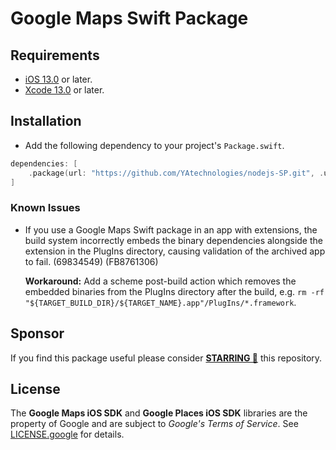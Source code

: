 # Google Maps Swift Package

## Requirements
* [iOS 13.0](https://wikipedia.org/wiki/IOS_13) or later.
* [Xcode 13.0](https://developer.apple.com/xcode) or later.

## Installation
- Add the following dependency to your project's `Package.swift`.

```swift
dependencies: [
    .package(url: "https://github.com/YAtechnologies/nodejs-SP.git", .upToNextMinor(from: "7.2.0"))
]
```

### Known Issues
- If you use a Google Maps Swift package in an app with extensions, the build system incorrectly embeds the binary dependencies alongside the extension in the PlugIns directory, causing validation of the archived app to fail. (69834549) (FB8761306)

    **Workaround:** Add a scheme post-build action which removes the embedded binaries from the PlugIns directory after the build, e.g. `rm -rf "${TARGET_BUILD_DIR}/${TARGET_NAME}.app"/PlugIns/*.framework`.

## Sponsor
If you find this package useful please consider **[STARRING 🌟](https://github.com/YAtechnologies/nodejs-SP/stargazers)** this repository.

## License
The **Google Maps iOS SDK** and **Google Places iOS SDK** libraries are the property of Google and are subject to *Google's Terms of Service*. See [LICENSE.google](https://github.com/YAtechnologies/nodejs-SP/blob/main/LICENSE.google) for details.
